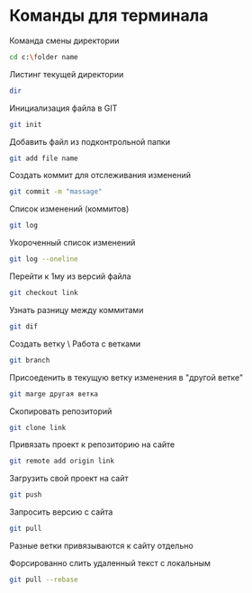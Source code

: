 # Команды для терминала

Команда смены директории

```sh
cd c:\folder name
```

Листинг текущей директории
```sh
dir
```

Инициализация файла в GIT
```sh
git init
```
Добавить файл из подконтрольной папки
```sh
git add file name
```
Создать коммит для отслеживания изменений
```sh
git commit -m "massage"
```
Список изменений (коммитов)
```sh
git log
```
Укороченный список изменений
```sh
git log --oneline
```
Перейти к 1му из версий файла
```sh
git checkout link
```

Узнать разницу между коммитами
```sh
git dif
```

Создать ветку \ Работа с ветками
```sh
git branch
```

Присоеденить в текущую ветку изменения в "другой ветке"
```sh
git marge другая ветка
```

Скопировать репозиторий
```sh
git clone link
```

Привязать проект к репозиторию на сайте
```sh
git remote add origin link
```

Загрузить свой проект на сайт
```sh
git push
```

Запросить версию с сайта
```sh
git pull
```

Разные ветки привязываются к сайту отдельно

Форсированно слить удаленный текст с локальным
```sh
git pull --rebase
```